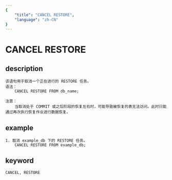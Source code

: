 ```yaml
---
{
    "title": "CANCEL RESTORE",
    "language": "zh-CN"
}
---
```


<!-- 
Licensed to the Apache Software Foundation (ASF) under one
or more contributor license agreements.  See the NOTICE file
distributed with this work for additional information
regarding copyright ownership.  The ASF licenses this file
to you under the Apache License, Version 2.0 (the
"License"); you may not use this file except in compliance
with the License.  You may obtain a copy of the License at

  http://www.apache.org/licenses/LICENSE-2.0

Unless required by applicable law or agreed to in writing,
software distributed under the License is distributed on an
"AS IS" BASIS, WITHOUT WARRANTIES OR CONDITIONS OF ANY
KIND, either express or implied.  See the License for the
specific language governing permissions and limitations
under the License.
-->

# CANCEL RESTORE

## description

    该语句用于取消一个正在进行的 RESTORE 任务。
    语法：
        CANCEL RESTORE FROM db_name;
    
    注意：
        当取消处于 COMMIT 或之后阶段的恢复左右时，可能导致被恢复的表无法访问。此时只能通过再次执行恢复作业进行数据恢复。

## example

    1. 取消 example_db 下的 RESTORE 任务。
        CANCEL RESTORE FROM example_db;

## keyword

    CANCEL, RESTORE
